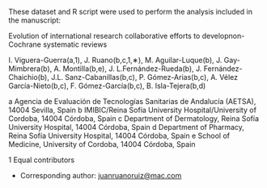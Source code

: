 These dataset and R script were used to perform the analysis included in the manuscript: 

Evolution of international research collaborative efforts to developnon-Cochrane systematic reviews

I. Viguera-Guerra(a,1), J. Ruano(b,c,1,∗), M. Aguilar-Luque(b), J. Gay-Mimbrera(b), A. Montilla(b,e), J. L.Fernández-Rueda(b), J. Fernández-Chaichio(b), J.L. Sanz-Cabanillas(b,c), P. Gómez-Arias(b,c), A. Vélez García-Nieto(b,c), F. Gómez-García(b,c), B. Isla-Tejera(b,d)

a Agencia de Evaluación de Tecnologías Sanitarias de Andalucía (AETSA), 14004 Sevilla, Spain
b IMIBIC/Reina Sofía University Hospital/University of Cordoba, 14004 Córdoba, Spain
c Department of Dermatology, Reina Sofía University Hospital, 14004 Córdoba, Spain
d Department of Pharmacy, Reina Sofía University Hospital, 14004 Córdoba, Spain
e School of Medicine, University of Cordoba, 14004 Córdoba, Spain

1 Equal contributors
* Corresponding author: juanruanoruiz@mac.com
